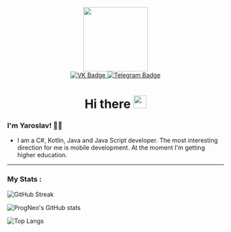 <div id="header" align="center">
    <img src="https://media1.giphy.com/media/cgzHlhotPqBPesNYyU/giphy.gif?cid=ecf05e472r3pyqcezh81pxbf92uxlbwo4e30hcsrewc0b7zq&rid=giphy.gif&ct=s" width="150"/>
    <div id="badges">
        <a href="https://vk.com/progneo">
            <img src="https://img.shields.io/badge/VK-blue?style=for-the-badge&logo=vk&logoColor=white" alt="VK Badge"/>
        </a>
        <a href="https://t.me/progneo">
            <img src="https://img.shields.io/badge/Telegram-9cf?style=for-the-badge&logo=telegram&logoColor" alt="Telegram Badge"/>
        </a>
    </div>
    <img src="https://komarev.com/ghpvc/?username=progneo&style=for-the-badge&color=blueviolet" alt=""/>
    <h1>
        Hi there <img src="https://media.giphy.com/media/hvRJCLFzcasrR4ia7z/giphy.gif" width="30px"/>
    </h1>
</div>

### I'm Yaroslav! :man_technologist:

- I am a C#, Kotlin, Java and Java Script developer. The most interesting direction for me is mobile development. At the moment I'm getting higher education. 
---
### My Stats :
![GitHub Streak](http://github-readme-streak-stats.herokuapp.com?user=ProgNeo&theme=discord-old-blurple&hide_border=true)

![ProgNeo's GitHub stats](https://github-readme-stats.vercel.app/api?username=ProgNeo&show_icons=true&theme=discord_old_blurple&hide_border=true)

![Top Langs](https://github-readme-stats.vercel.app/api/top-langs/?username=progneo&layout=compact&theme=discord_old_blurple&hide_border=true)
